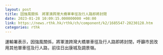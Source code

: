 ```yaml
---
layout: post
title: 因強風關係　將軍澳跨灣大橋單車徑及行人路即將封閉
date: 2023-01-28 10:09:15.000000000 +08:00
link: https://news.rthk.hk/rthk/ch/component/k2/1685547-20230128.htm
categories: rthk
---
```


運輸署表示，因強風關係，將軍澳跨灣大橋單車徑及行人路即將封閉，呼籲市民改用其他單車徑及行人路，前往日出康城及調景嶺。
